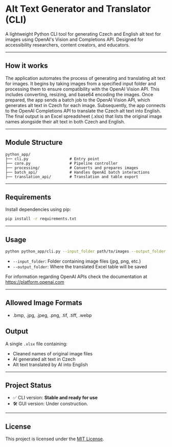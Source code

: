 # Alt Text Generator and Translator (CLI)

A lightweight Python CLI tool for generating Czech and English alt text for images using OpenAI's Vision and Completions API. Designed for accessibility researchers, content creators, and educators.

---

## How it works

The application automates the process of generating and translating alt text for images. It begins by taking images from a specified input folder and processing them to ensure compatibility with the OpenAI Vision API. This includes converting, resizing, and base64 encoding the images. Once prepared, the app sends a batch job to the OpenAI Vision API, which generates alt text in Czech for each image. Subsequently, the app connects to the OpenAI Completions API to translate the Czech alt text into English. The final output is an Excel spreadsheet (.xlsx) that lists the original image names alongside their alt text in both Czech and English.

---

## Module Structure

```
python_app/
├── cli.py                  # Entry point
├── core.py                 # Pipeline controller
├── processing/             # Converts and prepares images
├── batch_api/              # Handles OpenAI batch interactions
├── translation_api/        # Translation and table export
```

---

## Requirements

Install dependencies using pip:

```bash
pip install -r requirements.txt
```

---

## Usage

```bash
python python_app/cli.py --input_folder path/to/images --output_folder path/to/save
```

- `--input_folder`: Folder containing image files (jpg, png, etc.)
- `--output_folder`: Where the translated Excel table will be saved

For information regarding OpenAI APIs check the documentation at https://platform.openai.com

---

## Allowed Image Formats
- .bmp, .jpg, .jpeg, .png, .tif, .tiff, .webp

## Output

A single `.xlsx` file containing:

- Cleaned names of original image files
- AI generated alt text in Czech
- Alt text translated by AI into English

---

## Project Status

- ✅ CLI version: **Stable and ready for use**
- 🛠 GUI version: Under construction.

---

## License

This project is licensed under the [MIT License](LICENSE).
